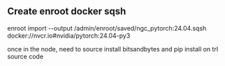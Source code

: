 

## Create enroot docker sqsh
enroot import --output /admin/enroot/saved/ngc_pytorch:24.04.sqsh docker://nvcr.io#nvidia/pytorch:24.04-py3


once in the node, need to source install bitsandbytes and pip install on trl source code
